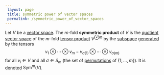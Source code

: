 ```yaml
---
 layout: page
 title: symmetric power of vector spaces
 permalink: /symmetric_power_of_vector_spaces
---
```

Let $V$ be a [vector space](https://defsmath.github.io/DefsMath/vector_space). The $m$-fold **symmetric product** of $V$ is the [quotient vector space](https://defsmath.github.io/DefsMath/quotient_vector_space) of the $m$-fold [tensor product](https://defsmath.github.io/DefsMath/tensor_product_of_vector_spaces) $V^{\otimes m}$ by the [subspace](https://defsmath.github.io/DefsMath/subspace) [generated](https://defsmath.github.io/DefsMath/span) by the tensors $$v_1\otimes\cdots\otimes v_m - v_{\sigma(1)}\otimes \cdots\otimes v_{\sigma(m)}$$ for all $v_i \in V$ and all $\sigma \in S_m$ (the set of [permutations](https://defsmath.github.io/DefsMath/symmetric_group) of $\{1,\dots,m\}$). It is denoted $\text{Sym}^m(V)$.

